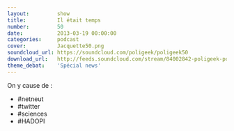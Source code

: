 ```yaml
---
layout:         show
title:          Il était temps
number:         50
date:           2013-03-19 00:00:00
categories:     podcast
cover:          Jacquette50.png
soundcloud_url: https://soundcloud.com/poligeek/poligeek50
download_url:   http://feeds.soundcloud.com/stream/84002842-poligeek-poligeek50.mp3
theme_debat:    'Spécial news'
---
```


On y cause de :

- #netneut
- #twitter
- #sciences
- #HADOPI
